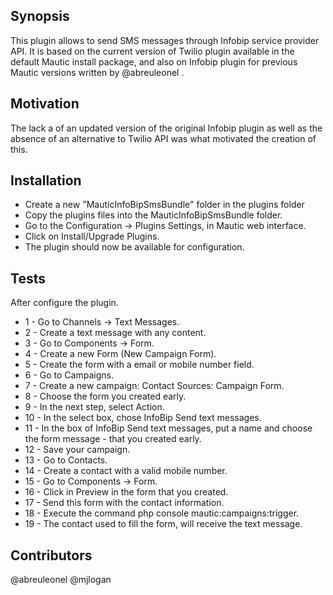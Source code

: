 ## Synopsis

This plugin allows to send SMS messages through Infobip service provider API.
It is based on the current version of Twilio plugin available in the default Mautic install package, and also on Infobip plugin for previous Mautic versions written by @abreuleonel .

## Motivation

The lack a of an updated version of the original Infobip plugin as well as the absence of an alternative to Twilio API was what motivated the creation of this.

## Installation

- Create a new "MauticInfoBipSmsBundle" folder in the plugins folder
- Copy the plugins files into the MauticInfoBipSmsBundle folder.
- Go to the Configuration -> Plugins Settings, in Mautic web interface.
- Click on Install/Upgrade Plugins.
- The plugin should now be available for configuration.

## Tests

After configure the plugin.
- 1 - Go to Channels -> Text Messages.
- 2 - Create a text message with any content.
- 3 - Go to Components -> Form.
- 4 - Create a new Form (New Campaign Form).
- 5 - Create the form with a email or mobile number field.
- 6 - Go to Campaigns.
- 7 - Create a new campaign: Contact Sources: Campaign Form.
- 8 - Choose the form you created early.
- 9 - In the next step, select Action.
- 10 - In the select box, chose InfoBip Send text messages.
- 11 - In the box of InfoBip Send text messages, put a name and choose the form message - that you created early.
- 12 - Save your campaign.
- 13 - Go to Contacts.
- 14 - Create a contact with a valid mobile number.
- 15 - Go to Components -> Form.
- 16 - Click in Preview in the form that you created.
- 17 - Send this form with the contact information.
- 18 - Execute the command php console mautic:campaigns:trigger. 
- 19 - The contact used to fill the form, will receive the text message.

## Contributors

@abreuleonel @mjlogan
